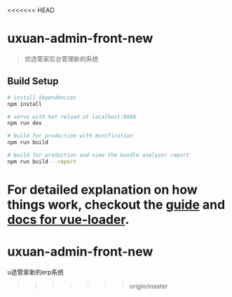<<<<<<< HEAD
# uxuan-admin-front-new

> 优选管家后台管理新的系统

## Build Setup

``` bash
# install dependencies
npm install

# serve with hot reload at localhost:8080
npm run dev

# build for production with minification
npm run build

# build for production and view the bundle analyzer report
npm run build --report
```

For detailed explanation on how things work, checkout the [guide](http://vuejs-templates.github.io/webpack/) and [docs for vue-loader](http://vuejs.github.io/vue-loader).
=======
# uxuan-admin-front-new
u选管家新的erp系统
>>>>>>> origin/master
